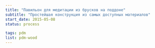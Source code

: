 ```yaml
---
title: "Павильон для медитации из брусков на поддоне"
subtitle: "Простейшая конструкция из самых доступных материалов"
start_date: 2015-05-08
status: process

tags: pdm
list: pdm-wood
---
```

